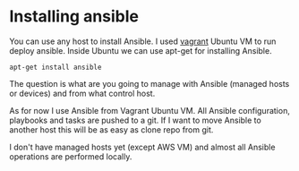 # Installing ansible

You can use any host to install Ansible. I used [vagrant](/vagrant/README.md) Ubuntu VM to run deploy ansible. Inside Ubuntu we can use apt-get for installing Ansible.
```
apt-get install ansible
```
The question is what are you going to manage with Ansible (managed hosts or devices) and from what control host.

As for now I use Ansible from Vagrant Ubuntu VM. All Ansible configuration, playbooks and tasks are pushed to a git. If I want to move Ansible to another host this will be as easy as clone repo from git.

I don't have managed hosts yet (except AWS VM) and almost all Ansible operations are performed locally.
